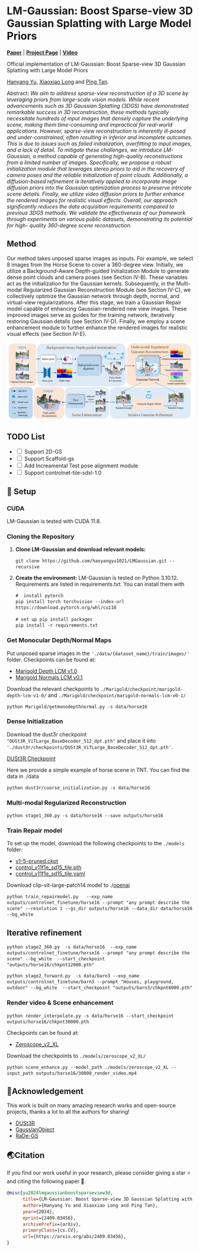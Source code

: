 # LM-Gaussian: Boost Sparse-view 3D Gaussian Splatting with Large Model Priors

[**Paper**](https://arxiv.org/abs/2409.03456) | [**Project Page**](https://hanyangyu1021.github.io/lm-gaussian.github.io/) | [**Video**](https://www.youtube.com/watch?v=ic4luAY_Hvk)

Official implementation of LM-Gaussian: Boost Sparse-view 3D Gaussian Splatting with Large Model Priors

[Hanyang Yu](https://hanyangyu1021.github.io/), [Xiaoxiao Long](https://www.xxlong.site/) and [Ping Tan](https://ece.hkust.edu.hk/pingtan).

Abstract: *We aim to address sparse-view reconstruction of a 3D scene by leveraging priors from large-scale vision models. While recent advancements such as 3D Gaussian Splatting (3DGS) have demonstrated remarkable success in 3D reconstruction, these methods typically necessitate hundreds of input images that densely capture the underlying scene, making them time-consuming and impractical for real-world applications. However, sparse-view reconstruction is inherently ill-posed and under-constrained, often resulting in inferior and incomplete outcomes. This is due to issues such as failed initialization, overfitting to input images, and a lack of detail. To mitigate these challenges, we introduce LM-Gaussian, a method capable of generating high-quality reconstructions from a limited number of images. Specifically, we propose a robust initialization module that leverages stereo priors to aid in the recovery of camera poses and the reliable initialization of point clouds. Additionally, a diffusion-based refinement is iteratively applied to incorporate image diffusion priors into the Gaussian optimization process to preserve intricate scene details. Finally, we utilize video diffusion priors to further enhance the rendered images for realistic visual effects. Overall, our approach significantly reduces the data acquisition requirements compared to previous 3DGS methods. We validate the effectiveness of our framework through experiments on various public datasets, demonstrating its potential for high- quality 360-degree scene reconstruction.*

## Method

Our method takes unposed sparse images as inputs. For example, we select 8 images from the Horse Scene to cover a 360-degree view. Initially, we utilize a Background-Aware Depth-guided Initialization Module to generate dense point clouds and camera poses (see Section IV-B). These variables act as the initialization for the Gaussian kernels. Subsequently, in the Multi-modal Regularized Gaussian Reconstruction Module (see Section IV-C), we collectively optimize the Gaussian network through depth, normal, and virtual-view regularizations. After this stage, we train a Gaussian Repair model capable of enhancing Gaussian-rendered new view images. These improved images serve as guides for the training network, iteratively restoring Gaussian details (see Section IV-D). Finally, we employ a scene enhancement module to further enhance the rendered images for realistic visual effects (see Section IV-E).

<p align="center">
    <img src="assets/overall.png">
</p>

<h2>TODO List</h2>     <ul>         <li>             <input type="checkbox" id="task1">             <label for="task1">Support 2D-GS</label>         </li>         <li>             <input type="checkbox" id="task2">             <label for="task2">Support Scaffold-gs</label>        </li>      <li>             <input type="checkbox" id="task3">             <label for="task3">Add Increamental Test pose alignment module</label>         </li>   <li>         <input type="checkbox" id="task3">             <label for="task4">Support controlnet-tile-sdxl-1.0</label>         </li>  </ul>

## 🚀 Setup

### CUDA

LM-Gaussian is tested with CUDA 11.8.

### Cloning the Repository

<ol>
    <li>
        <strong>Clone LM-Gaussian and download relevant models:</strong>
        <pre><code>git clone https://github.com/hanyangyu1021/LMGaussian.git --recursive</code></pre>
    </li>
    <li>
        <strong>Create the environment:</strong>
       LM-Gaussian is tested on Python 3.10.12. Requirements are listed in requirements.txt. You can install them with<br>
        <pre><code>#  install pytorch<br>pip install torch torchvision --index-url https://download.pytorch.org/whl/cu118<br> 
# set up pip install packages<br>pip install -r requirements.txt</code></pre>
    </li>
</ol>

### Get Monocular Depth/Normal Maps

<p>Put unposed sparse images in the <code>'./data/{dataset_name}/train/images/'</code> folder. Checkpoints can be found at:
<ul>
    <li>
        <a href="https://huggingface.co/prs-eth/marigold-depth-lcm-v1-0">Marigold Depth LCM v1.0</a>
    </li>
    <li>
        <a href="https://huggingface.co/prs-eth/marigold-normals-lcm-v0-1">Marigold Normals LCM v0.1</a>
    </li>
</ul>
Download the relevant checkpoints to 
<code>./Marigold/checkpoint/marigold-depth-lcm-v1-0/</code> and 
<code>./Marigold/checkpoint/marigold-normals-lcm-v0-1/</code>

</p>
<pre><code>python Marigold/getmonodepthnormal.py -s data/horse16</code></pre>

### Dense Initialization

<p>

Download the dust3r checkpoint <code>"DUSt3R_ViTLarge_BaseDecoder_512_dpt.pth"</code> and place it into
<code>'./dust3r/checkpoints/DUSt3R_ViTLarge_BaseDecoder_512_dpt.pth'</code>.

</p>
<p>
    <a href="https://download.europe.naverlabs.com/ComputerVision/DUSt3R/DUSt3R_ViTLarge_BaseDecoder_512_dpt.pth">
        DUSt3R Checkpoint
    </a>
</p>
Here we provide a simple example of horse scene in TNT. You can find the data in ./data
<pre><code>python dust3r/coarse_initialization.py -s data/horse16</code></pre>

### Multi-modal Regularized Reconstruction

<pre><code>python stage1_360.py -s data/horse16 --save outputs/horse16</code></pre>

<h3>Train Repair model</h3>

<p>To set up the model, download the following checkpoints to the <code>./models</code> folder:</p>  
    <ul>
        <li>
            <a href="https://huggingface.co/runwayml/stable-diffusion-v1-5/tree/main">v1-5-pruned.ckpt</a>
        </li>
        <li>
            <a href="https://huggingface.co/lllyasviel/ControlNet-v1-1/blob/main/control_v11f1e_sd15_tile.pth">control_v11f1e_sd15_tile.pth</a>
        </li>
        <li>
            <a href="https://huggingface.co/lllyasviel/ControlNet-v1-1/blob/main/control_v11f1e_sd15_tile.yaml">control_v11f1e_sd15_tile.yaml</a>
        </li>
    </ul>

Download clip-vit-large-patch14 model to ./[openai](https://huggingface.co/openai/clip-vit-large-patch14)

<pre><code>python train_repairmodel.py   --exp_name outputs/controlnet_finetune/horse16 --prompt "any prompt describe the scene" --resolution 1 --gs_dir outputs/horse16 --data_dir data/horse16   --bg_white </code></pre>

<h2>Iterative refinement</h2>
<pre><code>python stage2_360.py  -s data/horse16  --exp_name outputs/controlnet_finetune/horse16 --prompt "any prompt describe the scene" --bg_white  --start_checkpoint "outputs/horse16/chkpnt12000.pth"</code></pre>
<pre><code>python stage2_forward.py  -s data/barn3 --exp_name outputs/controlnet_finetune/barn3 --prompt "Houses, playground, outdoor" --bg_white  --start_checkpoint "outputs/barn3/chkpnt6000.pth"</code></pre>

### Render video & Scene enhancement

<pre><code>python render_interpolate.py -s data/horse16 --start_checkpoint outputs/horse16/chkpnt30000.pth</code></pre>

Checkpoints can be found at:

<ul>
    <li>
        <a href="https://huggingface.co/cerspense/zeroscope_v2_XL">Zeroscope_v2_XL</a>
    </li>
</ul>
Download the checkpoints to 
<code>./models/zeroscope_v2_XL/</code>

</p>
<pre><code>python scene_enhance.py --model_path ./models/zeroscope_v2_XL --input_path outputs/horse16/30000_render_video.mp4</code></pre>

## 🤗Acknowledgement

This work is built on many amazing research works and open-source projects, thanks a lot to all the authors for sharing!

- [DUSt3R](https://github.com/naver/dust3r)
- [GaussianObject](https://github.com/GaussianObject/GaussianObject)
- [RaDe-GS](https://github.com/BaowenZ/RaDe-GS)

## 🌏Citation

If you find our work useful in your research, please consider giving a star :star: and citing the following paper :pencil:.

```bibTeX
@misc{yu2024lmgaussianboostsparseview3d,
      title={LM-Gaussian: Boost Sparse-view 3D Gaussian Splatting with Large Model Priors}, 
      author={Hanyang Yu and Xiaoxiao Long and Ping Tan},
      year={2024},
      eprint={2409.03456},
      archivePrefix={arXiv},
      primaryClass={cs.CV},
      url={https://arxiv.org/abs/2409.03456}, 
}
```


